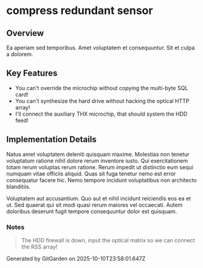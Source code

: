 # compress redundant sensor

## Overview
Ea aperiam sed temporibus. Amet voluptatem et consequuntur. Sit et culpa a dolorem.

## Key Features
- You can't override the microchip without copying the multi-byte SQL card!
- You can't synthesize the hard drive without hacking the optical HTTP array!
- I'll connect the auxiliary THX microchip, that should system the HDD feed!

## Implementation Details
Natus amet voluptatem deleniti quisquam maxime. Molestias non tenetur voluptatum ratione nihil dolore rerum inventore iusto. Qui exercitationem totam rerum voluptas rerum ratione. Rerum impedit ut distinctio eum sequi numquam vitae officiis aliquid. Quas sit fuga tenetur nemo est error consequatur facere hic. Nemo tempore incidunt voluptatibus non architecto blanditiis.
 Voluptatem aut accusantium. Quo aut et nihil incidunt reiciendis eos ea et ut. Sed quaerat qui sit modi quasi rerum maiores vel occaecati. Autem doloribus deserunt fugit tempore consequuntur dolor est quisquam.

### Notes
> The HDD firewall is down, input the optical matrix so we can connect the RSS array!

Generated by GitGarden on 2025-10-10T23:58:01.647Z